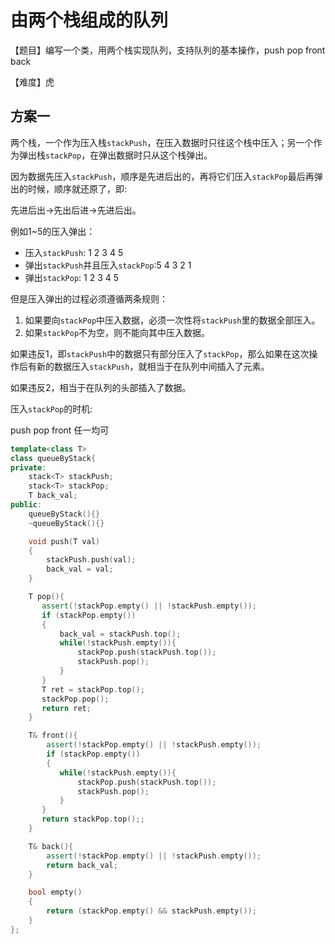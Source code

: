 # 由两个栈组成的队列
【题目】编写一个类，用两个栈实现队列，支持队列的基本操作，push pop front back

【难度】虎

## 方案一
两个栈，一个作为压入栈```stackPush```，在压入数据时只往这个栈中压入；另一个作为弹出栈```stackPop```，在弹出数据时只从这个栈弹出。

因为数据先压入```stackPush```，顺序是先进后出的，再将它们压入```stackPop```最后再弹出的时候，顺序就还原了，即:

先进后出->先出后进->先进后出。

例如1~5的压入弹出：
* 压入```stackPush```: 1 2 3 4 5
* 弹出```stackPush```并且压入```stackPop```:5 4 3 2 1
* 弹出```stackPop```: 1 2 3 4 5

但是压入弹出的过程必须遵循两条规则：
1. 如果要向```stackPop```中压入数据，必须一次性将```stackPush```里的数据全部压入。
2. 如果```stackPop```不为空，则不能向其中压入数据。

如果违反1，即```stackPush```中的数据只有部分压入了```stackPop```，那么如果在这次操作后有新的数据压入```stackPush```，就相当于在队列中间插入了元素。

如果违反2，相当于在队列的头部插入了数据。

压入```stackPop```的时机: 

push pop front 任一均可
```cpp
template<class T>
class queueByStack{
private:
    stack<T> stackPush;
    stack<T> stackPop;
    T back_val;
public:
    queueByStack(){}
    ~queueByStack(){}

    void push(T val)
    {
        stackPush.push(val);
        back_val = val;
    }

    T pop(){
       assert(!stackPop.empty() || !stackPush.empty());
       if (stackPop.empty())
       {
           back_val = stackPush.top();
           while(!stackPush.empty()){
               stackPop.push(stackPush.top());
               stackPush.pop();
           }
       }
       T ret = stackPop.top();
       stackPop.pop();
       return ret;
    }

    T& front(){
        assert(!stackPop.empty() || !stackPush.empty());
        if (stackPop.empty())
        {
           while(!stackPush.empty()){
               stackPop.push(stackPush.top());
               stackPush.pop();
           }
       }
       return stackPop.top();;
    }

    T& back(){
        assert(!stackPop.empty() || !stackPush.empty());
        return back_val;
    }

    bool empty()
    {
        return (stackPop.empty() && stackPush.empty());
    }
};
```
